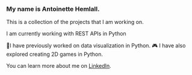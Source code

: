 ### My name is Antoinette Hemlall.
This is a collection of the projects that I am working on.

I am currently working with REST APIs in Python

🌱I have previously worked on data visualization in Python.
🎮 I have also explored creating 2D games in Python.

You can learn more about me on [LinkedIn](https://www.linkedin.com/in/antoinette-hemlall).



